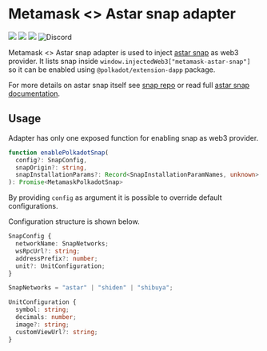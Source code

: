 # Metamask <> Astar snap adapter

![](https://github.com/AstarNetwork/metamask-snap-astar/workflows/ci/badge.svg)
![](https://img.shields.io/github/license/AstarNetwork/metamask-snap-astar)
![](https://img.shields.io/badge/yarn-%3E%3D1.17.0-orange.svg?style=flat-square)
![Discord](https://img.shields.io/discord/644182966574252073?color=blue&label=Discord&logo=discord)

Metamask <> Astar snap adapter is used to inject [astar snap](https://github.com/AstarNetwork/metamask-snap-astar) as web3 provider. It lists snap inside `window.injectedWeb3["metamask-astar-snap"]` so it can be enabled using `@polkadot/extension-dapp` package.  

For more details on astar snap itself see [snap repo](https://github.com/AstarNetwork/metamask-snap-astar) or read full [astar snap documentation](https://github.com/AstarNetwork/metamask-snap-astar/wiki).

## Usage

Adapter has only one exposed function for enabling snap as web3 provider.

```typescript
function enablePolkadotSnap(
  config?: SnapConfig,
  snapOrigin?: string,
  snapInstallationParams?: Record<SnapInstallationParamNames, unknown> = {}
): Promise<MetamaskPolkadotSnap>
```

By providing `config` as argument it is possible to override default configurations.

Configuration structure is shown below.

```ts
SnapConfig {
  networkName: SnapNetworks;
  wsRpcUrl?: string;
  addressPrefix?: number;
  unit?: UnitConfiguration;
}

SnapNetworks = "astar" | "shiden" | "shibuya";

UnitConfiguration {
  symbol: string;
  decimals: number;
  image?: string;
  customViewUrl?: string;
}
```
